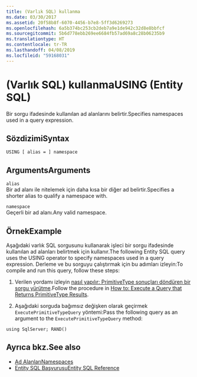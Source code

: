 ```yaml
---
title: (Varlık SQL) kullanma
ms.date: 03/30/2017
ms.assetid: 20f58b8f-6070-4456-b7e8-5ff3d6269273
ms.openlocfilehash: 6a5b374bc253cb2deb7a9e1de942c32d8e8bbfcf
ms.sourcegitcommit: 5b6d778ebb269ee6684fb57ad69a8c28b06235b9
ms.translationtype: HT
ms.contentlocale: tr-TR
ms.lasthandoff: 04/08/2019
ms.locfileid: "59168031"
---
```

# <a name="using-entity-sql"></a><span data-ttu-id="a9592-102">(Varlık SQL) kullanma</span><span class="sxs-lookup"><span data-stu-id="a9592-102">USING (Entity SQL)</span></span>
<span data-ttu-id="a9592-103">Bir sorgu ifadesinde kullanılan ad alanlarını belirtir.</span><span class="sxs-lookup"><span data-stu-id="a9592-103">Specifies namespaces used in a query expression.</span></span>  
  
## <a name="syntax"></a><span data-ttu-id="a9592-104">Sözdizimi</span><span class="sxs-lookup"><span data-stu-id="a9592-104">Syntax</span></span>  
  
```  
USING [ alias = ] namespace  
```  
  
## <a name="arguments"></a><span data-ttu-id="a9592-105">Arguments</span><span class="sxs-lookup"><span data-stu-id="a9592-105">Arguments</span></span>  
 `alias`  
 <span data-ttu-id="a9592-106">Bir ad alanı ile nitelemek için daha kısa bir diğer ad belirtir.</span><span class="sxs-lookup"><span data-stu-id="a9592-106">Specifies a shorter alias to qualify a namespace with.</span></span>  
  
 `namespace`  
 <span data-ttu-id="a9592-107">Geçerli bir ad alanı.</span><span class="sxs-lookup"><span data-stu-id="a9592-107">Any valid namespace.</span></span>  
  
## <a name="example"></a><span data-ttu-id="a9592-108">Örnek</span><span class="sxs-lookup"><span data-stu-id="a9592-108">Example</span></span>  
 <span data-ttu-id="a9592-109">Aşağıdaki varlık SQL sorgusunu kullanarak işleci bir sorgu ifadesinde kullanılan ad alanları belirtmek için kullanır.</span><span class="sxs-lookup"><span data-stu-id="a9592-109">The following Entity SQL query uses the USING operator to specify namespaces used in a query expression.</span></span> <span data-ttu-id="a9592-110">Derleme ve bu sorguyu çalıştırmak için bu adımları izleyin:</span><span class="sxs-lookup"><span data-stu-id="a9592-110">To compile and run this query, follow these steps:</span></span>  
  
1.  <span data-ttu-id="a9592-111">Verilen yordamı izleyin [nasıl yapılır: PrimitiveType sonuçları döndüren bir sorgu yürütme](../../../../../../docs/framework/data/adonet/ef/how-to-execute-a-query-that-returns-primitivetype-results.md).</span><span class="sxs-lookup"><span data-stu-id="a9592-111">Follow the procedure in [How to: Execute a Query that Returns PrimitiveType Results](../../../../../../docs/framework/data/adonet/ef/how-to-execute-a-query-that-returns-primitivetype-results.md).</span></span>  
  
2.  <span data-ttu-id="a9592-112">Aşağıdaki sorguda bağımsız değişken olarak geçirmek `ExecutePrimitiveTypeQuery` yöntemi:</span><span class="sxs-lookup"><span data-stu-id="a9592-112">Pass the following query as an argument to the `ExecutePrimitiveTypeQuery` method:</span></span>  
  
```  
using SqlServer; RAND()  
```  
  
## <a name="see-also"></a><span data-ttu-id="a9592-113">Ayrıca bkz.</span><span class="sxs-lookup"><span data-stu-id="a9592-113">See also</span></span>

- [<span data-ttu-id="a9592-114">Ad Alanları</span><span class="sxs-lookup"><span data-stu-id="a9592-114">Namespaces</span></span>](../../../../../../docs/framework/data/adonet/ef/language-reference/namespaces-entity-sql.md)
- [<span data-ttu-id="a9592-115">Entity SQL Başvurusu</span><span class="sxs-lookup"><span data-stu-id="a9592-115">Entity SQL Reference</span></span>](../../../../../../docs/framework/data/adonet/ef/language-reference/entity-sql-reference.md)
